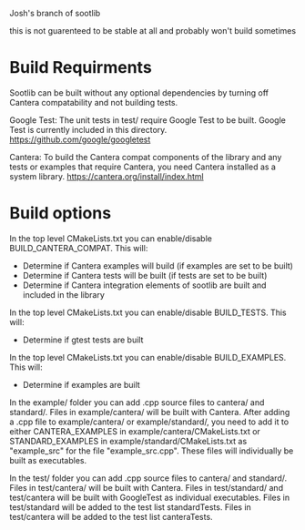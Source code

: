 Josh's branch of sootlib

this is not guarenteed to be stable at all and probably won't build sometimes

# Build Requirments

Sootlib can be built without any optional dependencies by turning off Cantera compatability and not building tests.

Google Test: The unit tests in test/ require Google Test to be built. Google Test is currently included in this
directory. https://github.com/google/googletest

Cantera: To build the Cantera compat components of the library and any tests or examples that require Cantera, you need
Cantera installed as a system library. https://cantera.org/install/index.html

# Build options

In the top level CMakeLists.txt you can enable/disable BUILD_CANTERA_COMPAT. This will:
* Determine if Cantera examples will build (if examples are set to be built)
* Determine if Cantera tests will be built (if tests are set to be built)
* Determine if Cantera integration elements of sootlib are built and included in the library

In the top level CMakeLists.txt you can enable/disable BUILD_TESTS. This will:
* Determine if gtest tests are built

In the top level CMakeLists.txt you can enable/disable BUILD_EXAMPLES. This will:
* Determine if examples are built

In the example/ folder you can add .cpp source files to cantera/ and standard/. Files in example/cantera/ will be built 
with Cantera. After adding a .cpp file to example/cantera/ or example/standard/, you need to add it to either 
CANTERA_EXAMPLES in example/cantera/CMakeLists.txt or STANDARD_EXAMPLES in example/standard/CMakeLists.txt as 
"example_src" for the file "example_src.cpp". These files will individually be built as executables.

In the test/ folder you can add .cpp source files to cantera/ and standard/. Files in test/cantera/ will be built with 
Cantera. Files in test/standard/ and test/cantera will be built with GoogleTest as individual executables. Files in 
test/standard will be added to the test list standardTests. Files in test/cantera will be added to the test list 
canteraTests.
